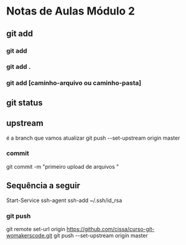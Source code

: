 # Notas de Aulas Módulo 2

## git add

### git add

### git add .

### git add [caminho-arquivo ou caminho-pasta]

## git status

## upstream
é a branch que vamos atualizar
git push --set-upstream origin master

### commit
git commit -m "primeiro upload de arquivos "

## Sequência a seguir

Start-Service ssh-agent 
ssh-add ~/.ssh/id_rsa


### git push

git remote set-url origin https://github.com/cissa/curso-git-womakerscode.git
git push --set-upstream origin master
